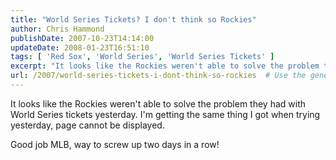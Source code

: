 ```yaml
---
title: "World Series Tickets? I don't think so Rockies"
author: Chris Hammond
publishDate: 2007-10-23T14:14:00
updateDate: 2008-01-23T16:51:10
tags: [ 'Red Sox', 'World Series', 'World Series Tickets' ]
excerpt: "It looks like the Rockies weren't able to solve the problem they had with World Series tickets yesterday. I'm getting the same thing&nbsp;I got when trying yesterday, page cannot be displayed. Good job MLB, way to screw up two days in a..."
url: /2007/world-series-tickets-i-dont-think-so-rockies  # Use the generated URL with year
---
```

<P>It looks like the Rockies weren't able to solve the problem they had with World Series tickets yesterday. I'm getting the same thing&nbsp;I got when trying yesterday, page cannot be displayed.</P> <P>Good job MLB, way to screw up two days in a row!</P>
